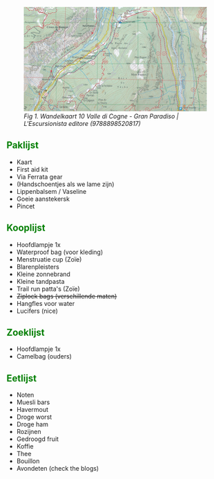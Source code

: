<figure>
    <img src="assets/img/map.jpeg"
         alt="Wandelkaart 10 Valle di Cogne">
    <figcaption><em>Fig 1. Wandelkaart 10 Valle di Cogne - Gran Paradiso | L'Escursionista editore (9788898520817)</em></figcaption>
</figure>

## <font color="green">Paklijst</font>
 - Kaart
 - First aid kit
 - Via Ferrata gear
 - (Handschoentjes als we lame zijn)
 - Lippenbalsem / Vaseline
 - Goeie aanstekersk
 - Pincet

## <font color="green">Kooplijst</font>
 - Hoofdlampje 1x
 - Waterproof bag (voor kleding)
 - Menstruatie cup (Zoïe)
 - Blarenpleisters
 - Kleine zonnebrand
 - Kleine tandpasta
 - Trail run patta's (Zoïe)
 - ~~Ziplock bags (verschillende maten)~~
 - Hangfles voor water
 - Lucifers (nice)

## <font color="green">Zoeklijst</font>
 - Hoofdlampje 1x
 - Camelbag (ouders)

## <font color="green">Eetlijst</font>
 - Noten
 - Muesli bars
 - Havermout
 - Droge worst
 - Droge ham
 - Rozijnen
 - Gedroogd fruit
 - Koffie
 - Thee
 - Bouillon
 - Avondeten (check the blogs)
